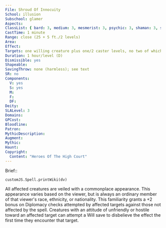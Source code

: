 ```yaml
---
File: Shroud Of Innocuity
School: illusion
Subschool: glamer
Aspects: 
ClassList: { bard: 3, medium: 3, mesmerist: 3, psychic: 3, shaman: 3, sorcerer: 3, wizard: 3, witch: 3 }
CastTime: 1 minute
Range: close (25 + 5 ft./2 levels)
Area: 
Effect: 
Targets: one willing creature plus one/2 caster levels, no two of which can be more than 30 ft. apart
Duration: 1 hour/level (D)
Dismissible: yes
Shapeable: 
SavingThrow: none (harmless); see text
SR: no
Components:
  V: yes
  S: yes
  M: 
  F: 
  DF: 
Deity: 
SLALevel: 3
Domains: 
GPCost: 
Bloodline: 
Patron: 
MythicDescription: 
Augment: 
Mythic: 
Haunt: 
Copyright:
  Content: "Heroes Of The High Court"
---
```

Brief:: 

```dataviewjs
customJS.Spell.printWiki(dv)
```

All affected creatures are veiled with a commonplace appearance. This appearance varies based on the viewer, but is always an ordinary member of that viewer's race, ethnicity, or nationality. This familiarity grants a +2 bonus on Diplomacy checks attempted by affected targets against those not affected by the spell.  Creatures with an attitude of unfriendly or hostile toward an affected target can attempt a Will save to disbelieve the effect the first time they encounter that target.
